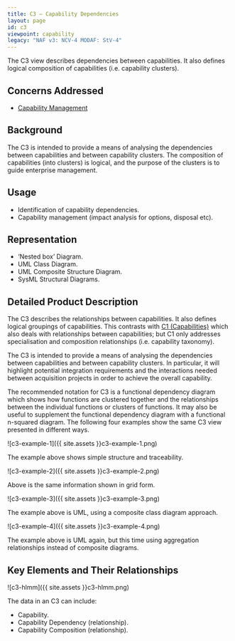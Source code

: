 ```yaml
---
title: C3 – Capability Dependencies
layout: page
id: c3
viewpoint: capability
legacy: "NAF v3: NCV-4 MODAF: StV-4"
---
```



The C3 view describes dependencies between capabilities. It also defines
logical composition of capabilities (i.e. capability clusters).

## Concerns Addressed

-   [Capability Management](/glossary/capability-management/)

## Background


The C3 is intended to provide a means of analysing the dependencies
between capabilities and between capability clusters. The composition of
capabilities (into clusters) is logical, and the purpose of the clusters
is to guide enterprise management.

## Usage


-   Identification of capability dependencies.
-   Capability management (impact analysis for options, disposal etc).

## Representation


-   ‘Nested box’ Diagram.
-   UML Class Diagram.
-   UML Composite Structure Diagram.
-   SysML Structural Diagrams.

## Detailed Product Description

The C3 describes the relationships between capabilities. It also defines
logical groupings of capabilities. This contrasts with [C1
(Capabilities)](c1.html) which also deals with relationships between
capabilities; but C1 only addresses specialisation and composition
relationships (i.e. capability taxonomy).

The C3 is intended to provide a means of analysing the dependencies
between capabilities and between capability clusters. In particular, it
will highlight potential integration requirements and the interactions
needed between acquisition projects in order to achieve the overall
capability.

The recommended notation for C3 is a functional dependency diagram which
shows how functions are clustered together and the relationships between
the individual functions or clusters of functions. It may also be useful
to supplement the functional dependency diagram with a functional
n-squared diagram. The following four examples show the same C3 view
presented in different ways.

![c3-example-1]({{ site.assets }}c3-example-1.png)

The example above shows simple structure and traceability.

![c3-example-2]({{ site.assets }}c3-example-2.png)

Above is the same information shown in grid form.

![c3-example-3]({{ site.assets }}c3-example-3.png)

The example above is UML, using a composite class diagram approach.

![c3-example-4]({{ site.assets }}c3-example-4.png)

The example above is UML again, but this time using aggregation
relationships instead of composite diagrams.

## Key Elements and Their Relationships

![c3-hlmm]({{ site.assets }}c3-hlmm.png)

The data in an C3 can include:

-   Capability.
-   Capability Dependency (relationship).
-   Capability Composition (relationship).
